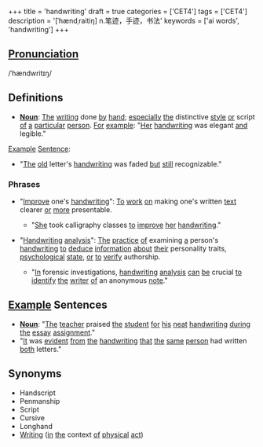 +++
title = 'handwriting'
draft = true
categories = ['CET4']
tags = ['CET4']
description = '[ˈhændˌraitiŋ] n.笔迹，手迹，书法'
keywords = ['ai words', 'handwriting']
+++

## [Pronunciation](/en/post/pronunciation/)
/ˈhændwritɪŋ/

## Definitions
- **[Noun](/en/post/noun/)**: [The](/en/post/the/) [writing](/en/post/writing/) done [by](/en/post/by/) [hand](/en/post/hand/); [especially](/en/post/especially/) [the](/en/post/the/) distinctive [style](/en/post/style/) [or](/en/post/or/) script [of](/en/post/of/) [a](/en/post/a/) [particular](/en/post/particular/) [person](/en/post/person/). [For](/en/post/for/) [example](/en/post/example/): "[Her](/en/post/her/) [handwriting](/en/post/handwriting/) was elegant [and](/en/post/and/) legible."

[Example](/en/post/example/) [Sentence](/en/post/sentence/):
- "[The](/en/post/the/) [old](/en/post/old/) letter's [handwriting](/en/post/handwriting/) was faded [but](/en/post/but/) [still](/en/post/still/) recognizable."

### Phrases
- "[Improve](/en/post/improve/) one's [handwriting](/en/post/handwriting/)": [To](/en/post/to/) [work](/en/post/work/) [on](/en/post/on/) making one's written [text](/en/post/text/) clearer [or](/en/post/or/) [more](/en/post/more/) presentable.
  - "[She](/en/post/she/) took calligraphy classes [to](/en/post/to/) [improve](/en/post/improve/) [her](/en/post/her/) [handwriting](/en/post/handwriting/)."

- "[Handwriting](/en/post/handwriting/) [analysis](/en/post/analysis/)": [The](/en/post/the/) [practice](/en/post/practice/) [of](/en/post/of/) examining [a](/en/post/a/) person's [handwriting](/en/post/handwriting/) [to](/en/post/to/) [deduce](/en/post/deduce/) [information](/en/post/information/) [about](/en/post/about/) [their](/en/post/their/) personality traits, [psychological](/en/post/psychological/) [state](/en/post/state/), [or](/en/post/or/) [to](/en/post/to/) [verify](/en/post/verify/) authorship.
  - "[In](/en/post/in/) forensic investigations, [handwriting](/en/post/handwriting/) [analysis](/en/post/analysis/) [can](/en/post/can/) [be](/en/post/be/) crucial [to](/en/post/to/) [identify](/en/post/identify/) [the](/en/post/the/) [writer](/en/post/writer/) [of](/en/post/of/) an anonymous [note](/en/post/note/)."

## [Example](/en/post/example/) Sentences
- **[Noun](/en/post/noun/)**: "[The](/en/post/the/) [teacher](/en/post/teacher/) praised [the](/en/post/the/) [student](/en/post/student/) [for](/en/post/for/) [his](/en/post/his/) [neat](/en/post/neat/) [handwriting](/en/post/handwriting/) [during](/en/post/during/) [the](/en/post/the/) [essay](/en/post/essay/) [assignment](/en/post/assignment/)."
- "[It](/en/post/it/) was [evident](/en/post/evident/) [from](/en/post/from/) [the](/en/post/the/) [handwriting](/en/post/handwriting/) [that](/en/post/that/) [the](/en/post/the/) [same](/en/post/same/) [person](/en/post/person/) had written [both](/en/post/both/) letters."

## Synonyms
- Handscript
- Penmanship
- Script
- Cursive
- Longhand
- [Writing](/en/post/writing/) ([in](/en/post/in/) [the](/en/post/the/) context [of](/en/post/of/) [physical](/en/post/physical/) [act](/en/post/act/))
